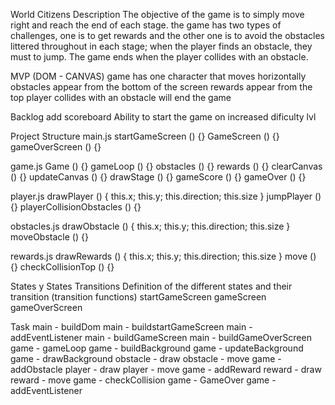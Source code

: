 World Citizens
Description
The objective of the game is to simply move right and reach the end of each stage. the game has two types of challenges, one is to get rewards and the other one is to avoid the obstacles littered throughout in each stage; when the player finds an obstacle, they must to jump.  The game ends when the player collides with an obstacle.

MVP (DOM - CANVAS)
game has one character that moves horizontally 
obstacles appear from the bottom of the screen 
rewards appear from the top 
player collides with an obstacle will end the game

Backlog
add scoreboard
Ability to start the game on increased 
dificulty lvl

Project Structure
main.js
startGameScreen () {}
GameScreen () {}
gameOverScreen () {}

game.js
Game () {}
gameLoop () {}
obstacles () {}
rewards () {}
clearCanvas () {}
updateCanvas () {}
drawStage () {}
gameScore () {}
gameOver () {}

player.js
drawPlayer () { this.x; this.y; this.direction; this.size }
jumpPlayer () {}
playerCollisionObstacles () {}

obstacles.js
drawObstacle () { this.x; this.y; this.direction; this.size }
moveObstacle () {}

rewards.js
drawRewards () { this.x; this.y; this.direction; this.size }
move () {}
checkCollisionTop () {}

States y States Transitions
Definition of the different states and their transition (transition functions)
startGameScreen
gameScreen
gameOverScreen

Task
main - buildDom
main - buildstartGameScreen
main - addEventListener
main - buildGameScreen
main - buildGameOverScreen
game - gameLoop
game - buildBackground
game - updateBackground
game - drawBackground
obstacle - draw
obstacle - move
game - addObstacle
player - draw
player - move
game - addReward
reward - draw
reward - move
game - checkCollision
game - GameOver
game - addEventListener